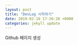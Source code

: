 ```yaml
---
layout: post
title: "DevLog 시작하기"
date: 2019-02-16 17:26:28 +0900
categories: jekyll update
---
```

Github 페이지 생성
